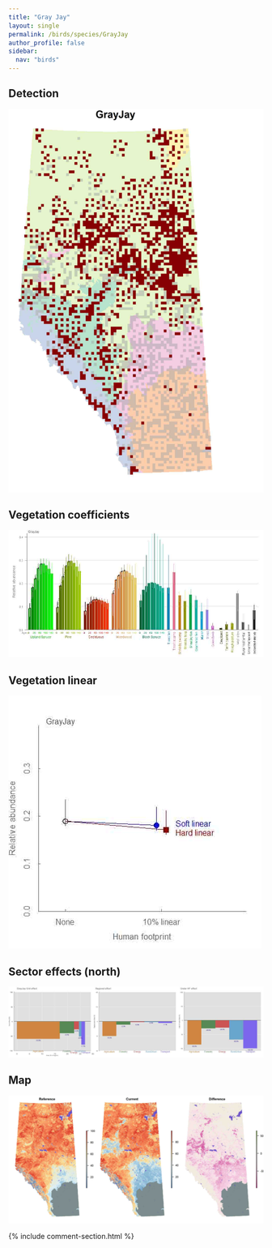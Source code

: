 ```yaml
---
title: "Gray Jay"
layout: single
permalink: /birds/species/GrayJay
author_profile: false
sidebar:
  nav: "birds"
---
```


<h2>Detection</h2>

![](/assets/images/birds/GrayJay/det.jpg)

<h2>Vegetation coefficients</h2>

![](/assets/images/birds/GrayJay/veghf.jpg)

<h2>Vegetation linear</h2>

![](/assets/images/birds/GrayJay/lin-north.jpg)

<h2>Sector effects (north)</h2>

![](/assets/images/birds/GrayJay/sector-north.jpg)

<h2>Map</h2>

![](/assets/images/birds/GrayJay/map.jpg)

{% include comment-section.html %}
